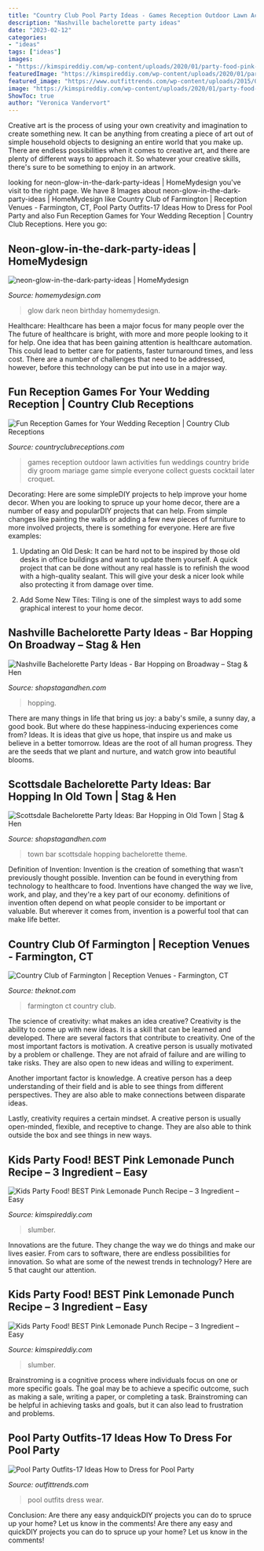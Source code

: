 ```yaml
---
title: "Country Club Pool Party Ideas - Games Reception Outdoor Lawn Activities Fun Weddings Country Bride Diy Groom Mariage Game Simple Everyone Collect Guests Cocktail Later Croquet"
description: "Nashville bachelorette party ideas"
date: "2023-02-12"
categories:
- "ideas"
tags: ["ideas"]
images:
- "https://kimspireddiy.com/wp-content/uploads/2020/01/party-food-pink-lemonade-punch-1-1.jpg"
featuredImage: "https://kimspireddiy.com/wp-content/uploads/2020/01/party-food-pink-lemonade-punch-4.jpg"
featured_image: "https://www.outfittrends.com/wp-content/uploads/2015/09/outfits-to-wear-at-a-pool-party41.jpg"
image: "https://kimspireddiy.com/wp-content/uploads/2020/01/party-food-pink-lemonade-punch-1-1.jpg"
ShowToc: true
author: "Veronica Vandervort"
---
```



Creative art is the process of using your own creativity and imagination to create something new. It can be anything from creating a piece of art out of simple household objects to designing an entire world that you make up. There are endless possibilities when it comes to creative art, and there are plenty of different ways to approach it. So whatever your creative skills, there's sure to be something to enjoy in an artwork.

	

		
looking for neon-glow-in-the-dark-party-ideas | HomeMydesign you've visit to the right page. We have 8 Images about neon-glow-in-the-dark-party-ideas | HomeMydesign like Country Club of Farmington | Reception Venues - Farmington, CT, Pool Party Outfits-17 Ideas How to Dress for Pool Party and also Fun Reception Games for Your Wedding Reception | Country Club Receptions. Here you go:
		
    
## Neon-glow-in-the-dark-party-ideas | HomeMydesign

<img loading=lazy src="https://homemydesign.com/wp-content/uploads/2015/11/neon-glow-in-the-dark-party-ideas.jpg" onerror="this.onerror=null;this.src='https://tse3.mm.bing.net/th?id=OIP.qBEUJTas9tEi29L8M3oPAQHaMa&amp;pid=15.1';" alt="neon-glow-in-the-dark-party-ideas | HomeMydesign">

_Source: homemydesign.com_

>glow dark neon birthday homemydesign. 

	

Healthcare: Healthcare has been a major focus for many people over the
The future of healthcare is bright, with more and more people looking to it for help. One idea that has been gaining attention is healthcare automation. This could lead to better care for patients, faster turnaround times, and less cost. There are a number of challenges that need to be addressed, however, before this technology can be put into use in a major way.

    
## Fun Reception Games For Your Wedding Reception | Country Club Receptions

<img loading=lazy src="https://www.countryclubreceptions.com/sites/default/files/receptiongames_outdoorgames_4.jpg" onerror="this.onerror=null;this.src='https://tse3.mm.bing.net/th?id=OIP.SvbdZ3brNrVXx98qeAo6ogHaOS&amp;pid=15.1';" alt="Fun Reception Games for Your Wedding Reception | Country Club Receptions">

_Source: countryclubreceptions.com_

>games reception outdoor lawn activities fun weddings country bride diy groom mariage game simple everyone collect guests cocktail later croquet. 

	

Decorating: Here are some simpleDIY projects to help improve your home decor.
When you are looking to spruce up your home decor, there are a number of easy and popularDIY projects that can help. From simple changes like painting the walls or adding a few new pieces of furniture to more involved projects, there is something for everyone. Here are five examples:
1. Updating an Old Desk: It can be hard not to be inspired by those old desks in office buildings and want to update them yourself. A quick project that can be done without any real hassle is to refinish the wood with a high-quality sealant. This will give your desk a nicer look while also protecting it from damage over time.

2. Add Some New Tiles: Tiling is one of the simplest ways to add some graphical interest to your home decor.

    
## Nashville Bachelorette Party Ideas - Bar Hopping On Broadway – Stag &amp; Hen

<img loading=lazy src="https://cdn.shopify.com/s/files/1/1374/6221/products/Nashville_Bachelorette_Party_Ideas_-_Broadway_600x600.jpg?v=1547581127" onerror="this.onerror=null;this.src='https://tse2.mm.bing.net/th?id=OIP.0g-UU4JUG2CoRzWDJ7CT2AHaHa&amp;pid=15.1';" alt="Nashville Bachelorette Party Ideas - Bar Hopping on Broadway – Stag &amp; Hen">

_Source: shopstagandhen.com_

>hopping. 

	

There are many things in life that bring us joy: a baby's smile, a sunny day, a good book. But where do these happiness-inducing experiences come from? Ideas. It is ideas that give us hope, that inspire us and make us believe in a better tomorrow. Ideas are the root of all human progress. They are the seeds that we plant and nurture, and watch grow into beautiful blooms.

    
## Scottsdale Bachelorette Party Ideas: Bar Hopping In Old Town | Stag &amp; Hen

<img loading=lazy src="https://cdn.shopify.com/s/files/1/1374/6221/products/Scottsdale_Bachelorette_Party_Ideas_99b5e884-2cdc-40b8-9c90-77d8b1f698e1_600x600.jpg?v=1560887753" onerror="this.onerror=null;this.src='https://tse4.mm.bing.net/th?id=OIP.jRehOyPXru6TGrU7WuXUNwHaDQ&amp;pid=15.1';" alt="Scottsdale Bachelorette Party Ideas: Bar Hopping in Old Town | Stag &amp; Hen">

_Source: shopstagandhen.com_

>town bar scottsdale hopping bachelorette theme. 

	

Definition of Invention:
Invention is the creation of something that wasn't previously thought possible. Invention can be found in everything from technology to healthcare to food. Inventions have changed the way we live, work, and play, and they're a key part of our economy. definitions of invention often depend on what people consider to be important or valuable. But wherever it comes from, invention is a powerful tool that can make life better.

    
## Country Club Of Farmington | Reception Venues - Farmington, CT

<img loading=lazy src="https://media-api.xogrp.com/images/1d38431c-fa51-42d1-994b-8a2f8d32c6f4" onerror="this.onerror=null;this.src='https://tse3.mm.bing.net/th?id=OIP.aXCLcfZZq2cq4-MLk-RJOAHaE6&amp;pid=15.1';" alt="Country Club of Farmington | Reception Venues - Farmington, CT">

_Source: theknot.com_

>farmington ct country club. 

	

The science of creativity: what makes an idea creative?
Creativity is the ability to come up with new ideas. It is a skill that can be learned and developed. There are several factors that contribute to creativity.
One of the most important factors is motivation. A creative person is usually motivated by a problem or challenge. They are not afraid of failure and are willing to take risks. They are also open to new ideas and willing to experiment.

Another important factor is knowledge. A creative person has a deep understanding of their field and is able to see things from different perspectives. They are also able to make connections between disparate ideas.

Lastly, creativity requires a certain mindset. A creative person is usually open-minded, flexible, and receptive to change. They are also able to think outside the box and see things in new ways.

    
## Kids Party Food! BEST Pink Lemonade Punch Recipe – 3 Ingredient – Easy

<img loading=lazy src="https://kimspireddiy.com/wp-content/uploads/2020/01/party-food-pink-lemonade-punch-4.jpg" onerror="this.onerror=null;this.src='https://tse4.mm.bing.net/th?id=OIP.4pS1LOSqB0te5WoVh_IUQwHaLH&amp;pid=15.1';" alt="Kids Party Food! BEST Pink Lemonade Punch Recipe – 3 Ingredient – Easy">

_Source: kimspireddiy.com_

>slumber. 

	

Innovations are the future. They change the way we do things and make our lives easier. From cars to software, there are endless possibilities for innovation. So what are some of the newest trends in technology? Here are 5 that caught our attention.

    
## Kids Party Food! BEST Pink Lemonade Punch Recipe – 3 Ingredient – Easy

<img loading=lazy src="https://kimspireddiy.com/wp-content/uploads/2020/01/party-food-pink-lemonade-punch-1-1.jpg" onerror="this.onerror=null;this.src='https://tse3.mm.bing.net/th?id=OIP.5WpgIICrJtfXgV1NroagUwHaLH&amp;pid=15.1';" alt="Kids Party Food! BEST Pink Lemonade Punch Recipe – 3 Ingredient – Easy">

_Source: kimspireddiy.com_

>slumber. 

	

Brainstroming is a cognitive process where individuals focus on one or more specific goals. The goal may be to achieve a specific outcome, such as making a sale, writing a paper, or completing a task. Brainstroming can be helpful in achieving tasks and goals, but it can also lead to frustration and problems.

    
## Pool Party Outfits-17 Ideas How To Dress For Pool Party

<img loading=lazy src="https://www.outfittrends.com/wp-content/uploads/2015/09/outfits-to-wear-at-a-pool-party41.jpg" onerror="this.onerror=null;this.src='https://tse4.mm.bing.net/th?id=OIP.PckUohG_COEDJEjTxiEEBgHaLH&amp;pid=15.1';" alt="Pool Party Outfits-17 Ideas How to Dress for Pool Party">

_Source: outfittrends.com_

>pool outfits dress wear. 

	

Conclusion: Are there any easy andquickDIY projects you can do to spruce up your home? Let us know in the comments!
Are there any easy and quickDIY projects you can do to spruce up your home? Let us know in the comments!

